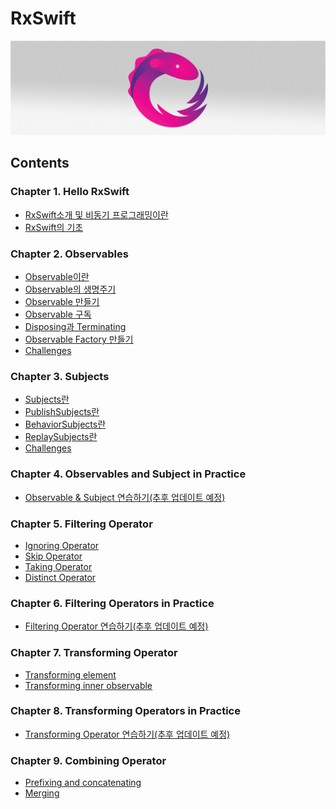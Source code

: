# RxSwift
<img src="https://github.com/simajune/RxSwift/blob/master/Resources/RxSwiftTitle.png?raw=true" width="900px"/>

## Contents



### Chapter 1. Hello RxSwift

- [RxSwift소개 및 비동기 프로그래밍이란](https://github.com/simajune/RxSwift/tree/master/Documents/Ch1-1)
- [RxSwift의 기초](https://github.com/simajune/RxSwift/tree/master/Documents/Ch1-2)

### Chapter 2. Observables

* [Observable이란](https://github.com/simajune/RxSwift/tree/master/Documents/Ch2-1)
* [Observable의 생명주기](https://github.com/simajune/RxSwift/tree/master/Documents/Ch2-2)
* [Observable 만들기](https://github.com/simajune/RxSwift/tree/master/Documents/Ch2-3)
* [Observable 구독](https://github.com/simajune/RxSwift/tree/master/Documents/Ch2-4)
* [Disposing과 Terminating](https://github.com/simajune/RxSwift/tree/master/Documents/Ch2-5)
* [Observable Factory 만들기](https://github.com/simajune/RxSwift/tree/master/Documents/Ch2-6)
* [Challenges](https://github.com/simajune/RxSwift/tree/master/Documents/Ch2-7)

### Chapter 3. Subjects

* [Subjects란](https://github.com/simajune/RxSwift/tree/master/Documents/Ch3-1)
* [PublishSubjects란](https://github.com/simajune/RxSwift/tree/master/Documents/Ch3-2)
* [BehaviorSubjects란](https://github.com/simajune/RxSwift/tree/master/Documents/Ch3-3)
* [ReplaySubjects란](https://github.com/simajune/RxSwift/tree/master/Documents/Ch3-4)
* [Challenges](https://github.com/simajune/RxSwift/tree/master/Documents/Ch3-5)

### Chapter 4. Observables and Subject in Practice

* [Observable & Subject 연습하기(추후 업데이트 예정)](https://github.com/simajune/RxSwift/tree/master/Lectures/ObservablesSubjectsAndVariablesInPractice)

### Chapter 5. Filtering Operator

* [Ignoring Operator](https://github.com/simajune/RxSwift/tree/master/Documents/Ch5-1)
* [Skip Operator](https://github.com/simajune/RxSwift/tree/master/Documents/Ch5-2)
* [Taking Operator](https://github.com/simajune/RxSwift/tree/master/Documents/Ch5-3)
* [Distinct Operator](https://github.com/simajune/RxSwift/tree/master/Documents/Ch5-4)

### Chapter 6. Filtering Operators in Practice

* [Filtering Operator 연습하기(추후 업데이트 예정)]()

### Chapter 7. Transforming Operator

* [Transforming element](https://github.com/simajune/RxSwift/tree/master/Documents/Ch7-1)
* [Transforming inner observable](https://github.com/simajune/RxSwift/tree/master/Documents/Ch7-2)

### Chapter 8. Transforming Operators in Practice

* [Transforming Operator 연습하기(추후 업데이트 예정)]()

### Chapter 9. Combining Operator

* [Prefixing and concatenating](https://github.com/simajune/RxSwift/tree/master/Documents/Ch9-1)
* [Merging](https://github.com/simajune/RxSwift/tree/master/Documents/Ch9-2)

